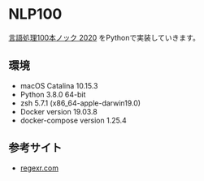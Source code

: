 # NLP100

[言語処理100本ノック 2020](https://nlp100.github.io/) をPythonで実装していきます。

## 環境

- macOS Catalina 10.15.3
- Python 3.8.0 64-bit
- zsh 5.7.1 (x86_64-apple-darwin19.0)
- Docker version 19.03.8
- docker-compose version 1.25.4

## 参考サイト

- [regexr.com](https://regexr.com/)
